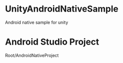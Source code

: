 # UnityAndroidNativeSample
Android native sample for unity

# Android Studio Project
Root/AndroidNativeProject
